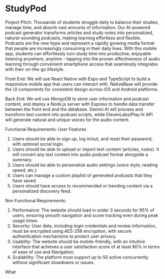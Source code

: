 # StudyPod

Project Pitch:
Thousands of students struggle daily to balance their studies, manage time, and absorb vast amounts of information. Our AI-powered podcast generator transforms articles and study notes into personalized, natural-sounding podcasts, making learning effortless and flexible. Podcasts are the new hype and represent a rapidly growing media format that people are increasingly consuming in their daily lives. With this mobile app, students can effortlessly turn study time into productive, enjoyable listening anywhere, anytime - tapping into the proven effectiveness of audio learning through convenient smartphone access that seamlessly integrates with their on-the-go lifestyle.


Front End:
We will use React Native with Expo and TypeScript to build a responsive mobile app that users can interact with. NativeBase will provide the UI components for consistent design across iOS and Android platforms.


Back End:
We will use MongoDB to store user information and podcast content, and deploy a Node.js server with Express to handle data transfer between the front end and the database. Gemini AI will process and transform text content into podcast scripts, while ElevenLabs/Play.ht API will generate natural and unique voices for the audio content.


Functional Requirements:
User Features
1. Users should be able to sign up, log in/out, and reset their password, with optional
social login.
2. Users should be able to upload or import text content (articles, notes). It will convert
any text content into audio podcast format alongside a summary.
3. Users should be able to personalize audio settings (voice style, reading speed, etc.)
4. Users can manage a custom playlist of generated podcasts that they have saved.
5. Users should have access to recommended or trending content via a personalized
discovery feed.


Non Functional Requirements:
1. Performance: The website should load in under 3 seconds for 95% of users,
ensuring smooth navigation and score tracking even during peak usage times.
2. Security: User data, including login credentials and review information, must be encrypted using AES-256 encryption, with secure authentication mechanisms to protect user privacy.
3. Usability: The website should be mobile-friendly, with an intuitive interface that achieves a user satisfaction score of at least 80% in terms of ease of use and Navigation.
4. Scalability: The platform must support up to 50 active concurrently without significant slowdowns or issues.

What
